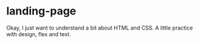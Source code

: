 # landing-page
Okay, I just want to understand a bit about HTML and CSS. A little practice with design, flex and text.